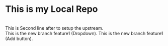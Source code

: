 # This is my Local Repo
<br>
This is Second line after to setup the upstream.
<br>
This is the new branch feature1 (Dropdown).
This is the new branch feature1 (Add button).

